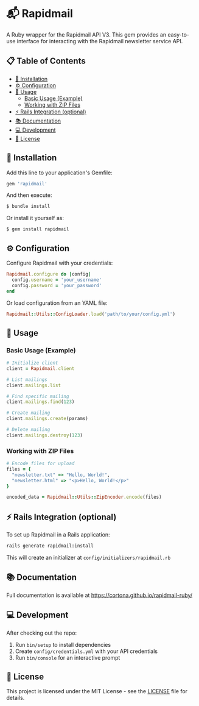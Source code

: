 # 📬 Rapidmail

A Ruby wrapper for the Rapidmail API V3. This gem provides an easy-to-use interface for interacting with the Rapidmail newsletter service API.

## 📋 Table of Contents
- [🚀 Installation](#-installation)
- [⚙️ Configuration](#️-configuration)
- [🔨 Usage](#-usage)
  - [Basic Usage (Example)](#basic-usage-example)
  - [Working with ZIP Files](#working-with-zip-files)
- [⚡ Rails Integration (optional)](#-rails-integration-optional)
- [📚 Documentation](#-documentation)
- [💻 Development](#-development)
- [📝 License](#-license)


## 🚀 Installation

Add this line to your application's Gemfile:

```ruby
gem 'rapidmail'
```

And then execute:
```bash
$ bundle install
```

Or install it yourself as:

```bash
$ gem install rapidmail
```

## ⚙️ Configuration
Configure Rapidmail with your credentials:

```ruby
Rapidmail.configure do |config|
  config.username = 'your_username'
  config.password = 'your_password'
end
```

Or load configuration from an YAML file:
```ruby
Rapidmail::Utils::ConfigLoader.load('path/to/your/config.yml')
```

## 🔨 Usage

### Basic Usage (Example)

```ruby
# Initialize client
client = Rapidmail.client

# List mailings
client.mailings.list

# Find specific mailing
client.mailings.find(123)

# Create mailing
client.mailings.create(params)

# Delete mailing
client.mailings.destroy(123)
```

### Working with ZIP Files

```ruby
# Encode files for upload
files = {
  "newsletter.txt" => "Hello, World!",
  "newsletter.html" => "<p>Hello, World!</p>"
}

encoded_data = Rapidmail::Utils::ZipEncoder.encode(files)
```

## ⚡ Rails Integration (optional)

To set up Rapidmail in a Rails application:

```bash
rails generate rapidmail:install
```

This will create an initializer at `config/initializers/rapidmail.rb`

## 📚 Documentation
Full documentation is available at https://cortona.github.io/rapidmail-ruby/

## 💻 Development
After checking out the repo:

1. Run `bin/setup` to install dependencies
2. Create `config/credentials.yml` with your API credentials
3. Run `bin/console` for an interactive prompt

## 📝 License
This project is licensed under the MIT License - see the [LICENSE](LICENSE) file for details.
